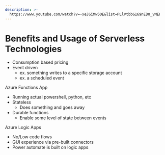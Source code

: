 ```yaml
---
description: >-
  https://www.youtube.com/watch?v=-xeJGiMw5OE&list=PLlVtbbG169nED0_vMEniWBQjSoxTsBYS3&index=26
---
```


# Benefits and Usage of Serverless Technologies

* Consumption based pricing
* Event driven
  * ex. something writes to a specific storage account
  * ex. a scheduled event

Azure Functions App

* Running actual powershell, python, etc&#x20;
* Stateless
  * Does something and goes away
* Durable functions
  * Enable some level of state between events

Azure Logic Apps

* No/Low code flows
* GUI experience via pre-built connectors
* Power automate is built on logic apps
